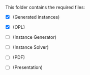 This folder contains the required files:
- [x] (Generated instances)
- [x] (OPL)
- [ ] (Instance Generator)
- [ ] (Instance Solver)
- [ ] (PDF)
- [ ] (Presentation)

